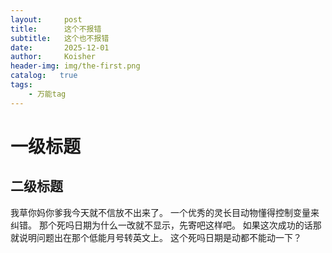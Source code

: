 ```yaml
---
layout:     post
title:      这个不报错
subtitle:   这个也不报错
date:       2025-12-01
author:     Koisher
header-img: img/the-first.png
catalog:   true
tags:
    - 万能tag
---
```

# 一级标题
## 二级标题
我草你妈你爹我今天就不信放不出来了。
一个优秀的灵长目动物懂得控制变量来纠错。
那个死吗日期为什么一改就不显示，先寄吧这样吧。
如果这次成功的话那就说明问题出在那个低能月号转英文上。
这个死吗日期是动都不能动一下？
